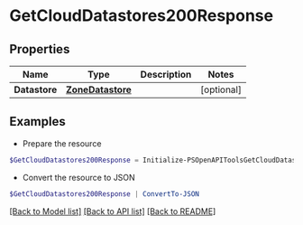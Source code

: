 # GetCloudDatastores200Response
## Properties

Name | Type | Description | Notes
------------ | ------------- | ------------- | -------------
**Datastore** | [**ZoneDatastore**](ZoneDatastore.md) |  | [optional] 

## Examples

- Prepare the resource
```powershell
$GetCloudDatastores200Response = Initialize-PSOpenAPIToolsGetCloudDatastores200Response  -Datastore null
```

- Convert the resource to JSON
```powershell
$GetCloudDatastores200Response | ConvertTo-JSON
```

[[Back to Model list]](../README.md#documentation-for-models) [[Back to API list]](../README.md#documentation-for-api-endpoints) [[Back to README]](../README.md)


